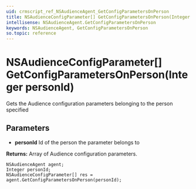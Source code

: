 ```yaml
---
uid: crmscript_ref_NSAudienceAgent_GetConfigParametersOnPerson
title: NSAudienceConfigParameter[] GetConfigParametersOnPerson(Integer personId)
intellisense: NSAudienceAgent.GetConfigParametersOnPerson
keywords: NSAudienceAgent, GetConfigParametersOnPerson
so.topic: reference
---
```


# NSAudienceConfigParameter[] GetConfigParametersOnPerson(Integer personId)

Gets the Audience configuration parameters belonging to the person specified

## Parameters

* **personId** Id of the person the parameter belongs to

**Returns:** Array of Audience configuration parameters.

```crmscript
NSAudienceAgent agent;
Integer personId;
NSAudienceConfigParameter[] res = agent.GetConfigParametersOnPerson(personId);
```

